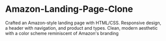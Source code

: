 # Amazon-Landing-Page-Clone
 Crafted an Amazon-style landing page with HTML/CSS. Responsive design, a header with navigation, and product and types. Clean, modern aesthetic with a color scheme reminiscent of Amazon's branding
